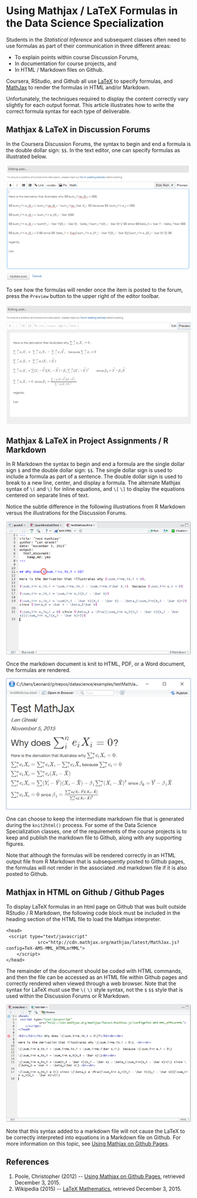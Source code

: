 # Using Mathjax / LaTeX Formulas in the Data Science Specialization

Students in the *Statistical Inference* and subsequent classes often need to use formulas as part of their communication in three different areas:

* To explain points within course Discussion Forums,
* In documentation for course projects, and
* In HTML / Markdown files on Github.

Coursera, RStudio, and Github all use [LaTeX](https://en.wikibooks.org/wiki/LaTeX/Mathematics) to specify formulas, and [MathJax](http://docs.mathjax.org/en/latest/start.html) to render the formulas in HTML and/or Markdown.

Unfortunately, the techniques required to display the content correctly vary slightly for each output format. This article illustrates how to write the correct formula syntax for each type of deliverable.

## Mathjax & LaTeX in Discussion Forums
In the Coursera Discussion Forums, the syntax to begin and end a formula is the double dollar sign: `$$`.  In the text editor, one can specify formulas as illustrated below.

<img src="./images/misc-Mathjax01.png">

To see how the formulas will render once the item is posted to the forum, press the `Preview` button to the upper right of the editor toolbar.

<img src="./images/misc-Mathjax02.png">

## Mathjax & LaTeX in Project Assignments / R Markdown

In R Markdown the syntax to begin and end a formula are the single dollar sign `$` and the double dollar sign: `$$`. The single dollar sign is used to include a formula as part of a sentence. The double dollar sign is used to break to a new line, center, and display a formula. The alternate Mathjax syntax of `\(` and `\)` for inline equations, and `\[` `\]` to display the equations centered on separate lines of text.

Notice the subtle difference in the following illustrations from R Markdown versus the illustrations for the Discussion Forums.

<img src="./images/misc-Mathjax03.png">

Once the markdown document is knit to HTML, PDF, or a Word document, the formulas are rendered.

<img src="./images/misc-Mathjax04.png">

One can choose to keep the intermediate markdown file that is generated during the `knit2html()` process. For some of the Data Science Specialization classes, one of the requirements of the course projects is to keep and publish the markdown file to Github, along with any supporting figures.

Note that although the formulas will be rendered correctly in an HTML output file from R Markdown that is subsequently posted to Github pages, the formulas will not render in the associated .md markdown file if it is also  posted to Github.

## Mathjax in HTML on Github / Github Pages

To display LaTeX formulas in an html page on Github that was built outside RStudio / R Markdown, the following code block must be included in the heading section of the HTML file to load the Mathjax interpreter.

    <head>
     <script type="text/javascript"
                src="http://cdn.mathjax.org/mathjax/latest/MathJax.js?config=TeX-AMS-MML_HTMLorMML">
        </script>
    </head>

The remainder of the document should be coded with HTML commands, and then the file can be accessed as an HTML file within Github pages and correctly rendered when viewed through a web browser. Note that the syntax for LaTeX must use the `\(`  `\)`  style syntax, not the `$` `$$` style that is used within the Discussion Forums or R Markdown.

<img src="./images/misc-Mathjax05.png">

Note that this syntax added to a markdown file will not cause the LaTeX to be correctly interpreted into equations in a Markdown file on Github. For more information on this topic, see [Using Mathjax on Github  Pages](http://www.christopherpoole.net/using-mathjax-on-githubpages.html).

## References

1. Poole, Christopher (2012) -- [Using Mathjax on Github  Pages](http://christopherpoole.github.io/using-mathjax-on-github-pages/), retrieved December 3, 2015.
2. Wikipedia (2015) -- [LaTeX Mathematics](https://en.wikibooks.org/wiki/LaTeX/Mathematics), retrieved December 3, 2015.
